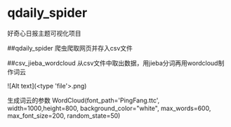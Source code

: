 # qdaily_spider 
好奇心日报主题可视化项目

##qdaily_spider 爬虫爬取网页并存入csv文件

##csv_jieba_wordcloud 从csv文件中取出数据，用jieba分词再用wordcloud制作词云


![Alt text](<type 'file'>.png)


生成词云的参数
WordCloud(font_path='PingFang.ttc',
               width=1000,height=800,
                    background_color="white", max_words=600,
                    max_font_size=200, random_state=50)	
